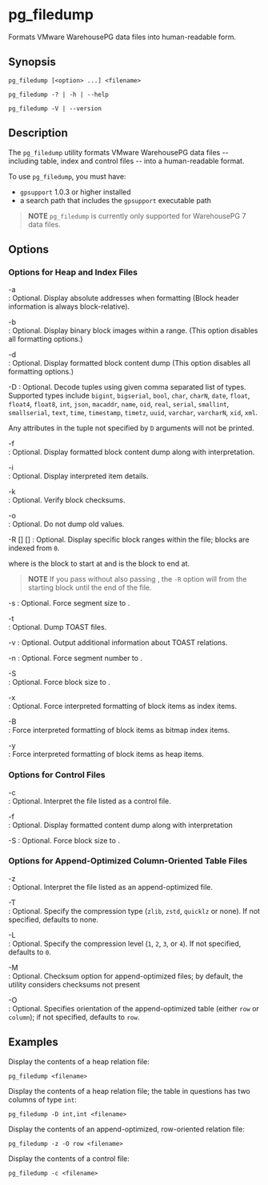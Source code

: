 # pg_filedump 

Formats VMware WarehousePG data files into human-readable form.

## <a id="synopsis"></a>Synopsis 

```
pg_filedump [<option> ...] <filename>

pg_filedump -? | -h | --help

pg_filedump -V | --version
```

## <a id="desc"></a>Description 

The `pg_filedump` utility formats VMware WarehousePG data files -- including table, index and control files -- into a human-readable format. 

To use `pg_filedump`, you must have:

- `gpsupport` 1.0.3 or higher installed 
- a search path that includes the `gpsupport` executable path

>**NOTE**
>`pg_filedump` is currently only supported for WarehousePG 7 data files.

## <a id="options"></a>Options 

### <a id="options_heap_index"></a>Options for Heap and Index Files

 -a  
 :   Optional. Display absolute addresses when formatting (Block header information is always block-relative).

-b  
:   Optional. Display binary block images within a range. (This option disables all formatting options.) 
      
-d  
:   Optional. Display formatted block content dump (This option disables all formatting options.)

-D 
: Optional. Decode tuples using given comma separated list of types. Supported types include `bigint`, `bigserial`, `bool`, `char`, `charN`, `date`, `float`, `float4`, `float8`, `int`, `json`, `macaddr`, `name`, `oid`, `real`, `serial`, `smallint`, `smallserial`, `text`, `time`, `timestamp`, `timetz`, `uuid`, `varchar`, `varcharN`, `xid`, `xml`.

Any attributes in the tuple not specified by `D` arguments will not be printed.

-f   
:   Optional. Display formatted block content dump along with interpretation.

-i  
:   Optional. Display interpreted item details.

-k  
:   Optional. Verify block checksums.

-o  
:   Optional. Do not dump old values. 

-R  [<startblock>] [<endblock>]
:   Optional. Display specific block ranges within the file; blocks are indexed from `0`.

where <startblock> is the block to start at and <endblock> is the block to end at.

>**NOTE**
>If you pass <startblock> without also passing <endblock>, the `-R` option will from the starting block until the end of the file.

-s  <segsize>
:   Optional. Force segment size to <segsize>.

-t  
:   Optional. Dump TOAST files.

-v 
:   Optional. Output additional information about TOAST relations.

-n  <segnumber>
:   Optional. Force segment number to <segnumber>.

-S  
:   Optional. Force block size to <blocksize>.

-x  
:   Optional. Force interpreted formatting of block items as index items.
  
-B  
:   Force interpreted formatting of block items as bitmap index items.

-y  
:   Force interpreted formatting of block items as heap items.


### <a id="options_control"></a>Options for Control Files

  -c  
  :   Optional. Interpret the file listed as a control file.

  -f  
  :   Optional. Display formatted content dump along with interpretation

  -S  <blocksize> 
  :   Optional. Force block size to <blocksize>. 



### <a id="options_aoco"></a>Options for Append-Optimized Column-Oriented Table Files

  -z  
  :   Optional. Interpret the file listed as an append-optimized file.

  -T  
  :   Optional. Specify the compression type (`zlib`, `zstd`, `quicklz` or 
      none). If not specified, defaults to none.  

  -L  
  :   Optional. Specify the compression level (`1`, `2`, `3`, or `4`). If not 
      specified, defaults to `0`.

  -M  
  :   Optional. Checksum option for append-optimized files; by default, the utility  considers checksums not present

  -O  
  :   Optional. Specifies orientation of the append-optimized table (either `row` or `column`); if not specified, defaults to `row`.

## <a id="examples"></a>Examples 

Display the contents of a heap relation file:

```
pg_filedump <filename>
```

Display the contents of a heap relation file; the table in questions has two columns of type `int`: 

```
pg_filedump -D int,int <filename>
```

Display the contents of an append-optimized, row-oriented relation file:

```
pg_filedump -z -O row <filename>
```

Display the contents of a control file:

```
pg_filedump -c <filename>
```